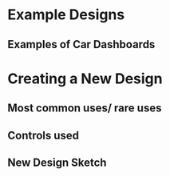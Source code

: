 # Example Designs

## Examples of Car Dashboards

# Creating a New Design

## Most common uses/ rare uses

## Controls used

## New Design Sketch
